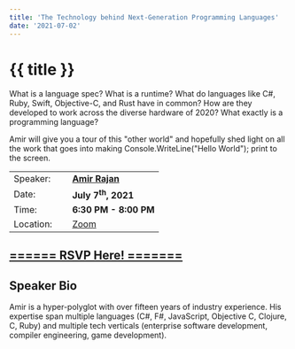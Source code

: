 ```yaml
---
title: 'The Technology behind Next-Generation Programming Languages'
date: '2021-07-02'
---
```

# {{ title }}

<p>What is a language spec? What is a runtime? What do languages like C#, Ruby, Swift, Objective-C, and Rust have in common? How are they developed to work across the diverse hardware of 2020? What exactly is a programming language?</p>

<p>Amir will give you a tour of this "other world" and hopefully shed light on all the work that goes into making Console.WriteLine("Hello World"); print to the screen.</p>

<table border="0">
    <tbody>
        <tr>
            <td>Speaker:</td>
            <td>&nbsp;</td>
            <td><a href="https://twitter.com/amirrajan" rel="noopener noreferrer" target="_blank"><b>Amir Rajan</b></a></td>
        </tr>
        <tr>
            <td>Date:</td>
            <td>&nbsp;</td>
            <td><b>July 7<sup>th</sup>, 2021</b></td>
        </tr>
        <tr>
            <td valign="top">Time:</td>
            <td>&nbsp;</td>
            <td><b>6:30 PM - 8:00 PM</b></td>
        </tr>
        <tr>
            <td valign="top">Location:</td>
            <td>&nbsp;</td>
            <td><a title="Location" rel="noopener noreferrer" target="_blank" href="https://match.zoom.us/j/99338310369?pwd=MFZkUjFGU0dRQUc1TmtIeDZjVDlIUT09">Zoom</a></td>
        </tr>
    </tbody>
</table>
<h2><a target="_blank" rel="noopener noreferrer" href="https://www.eventbrite.com/e/the-technology-behind-next-generation-programming-languages-tickets-162044392139">====== RSVP Here! =======</a></h2>

<h2>Speaker Bio</h2>

<p>Amir is a hyper-polyglot with over fifteen years of industry experience. His expertise span multiple languages (C#, F#, JavaScript, Objective C, Clojure, C, Ruby) and multiple tech verticals (enterprise software development, compiler engineering, game development).</p>
